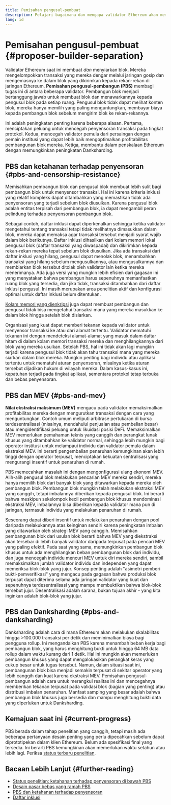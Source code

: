 ```yaml
---
title: Pemisahan pengusul-pembuat
description: Pelajari bagaimana dan mengapa validator Ethereum akan membagi tanggung jawab membangun blok dan menyiarkan blok mereka.
lang: id
---
```


# Pemisahan pengusul-pembuat \{#proposer-builder-separation}

Validator Ethereum saat ini membuat _dan_ menyiarkan blok. Mereka mengelompokkan transaksi yang mereka dengar melalui jaringan gosip dan mengemasnya ke dalam blok yang dikirimkan kepada rekan-rekan di jaringan Ethereum. **Pemisahan pengusul-pembangun (PBS)** membagi tugas ini di antara beberapa validator. Pembangun blok menjadi bertanggung jawab untuk membuat blok dan menawarkannya kepada pengusul blok pada setiap ruang. Pengusul blok tidak dapat melihat konten blok, mereka hanya memilih yang paling menguntungkan, membayar biaya kepada pembangun blok sebelum mengirim blok ke rekan-rekannya.

Ini adalah peningkatan penting karena beberapa alasan. Pertama, menciptakan peluang untuk mencegah penyensoran transaksi pada tingkat protokol. Kedua, mencegah validator pemula dari persaingan dengan pemain institusi yang dapat lebih baik mengoptimalkan profitabilitas pembangunan blok mereka. Ketiga, membantu dalam penskalaan Ethereum dengan memungkinkan peningkatan Danksharding.

## PBS dan ketahanan terhadap penyensoran \{#pbs-and-censorship-resistance}

Memisahkan pembangun blok dan pengusul blok membuat lebih sulit bagi pembangun blok untuk menyensor transaksi. Hal ini karena kriteria inklusi yang relatif kompleks dapat ditambahkan yang memastikan tidak ada penyensoran yang terjadi sebelum blok diusulkan. Karena pengusul blok adalah entitas terpisah dari pembangun blok, ia dapat mengambil peran pelindung terhadap penyensoran pembangun blok.

Sebagai contoh, daftar inklusi dapat diperkenalkan sehingga ketika validator mengetahui tentang transaksi tetapi tidak melihatnya dimasukkan dalam blok, mereka dapat memaksa agar transaksi tersebut menjadi syarat wajib dalam blok berikutnya. Daftar inklusi dihasilkan dari kolam memori lokal pengusul blok (daftar transaksi yang diwaspadai) dan dikirimkan kepada rekan-rekan mereka tepat sebelum blok diusulkan. Jika ada transaksi dari daftar inklusi yang hilang, pengusul dapat menolak blok, menambahkan transaksi yang hilang sebelum mengusulkannya, atau mengusulkannya dan membiarkan blok tersebut ditolak oleh validator lain ketika mereka menerimanya. Ada juga versi yang mungkin lebih efisien dari gagasan ini yang menyatakan bahwa pembangun harus sepenuhnya memanfaatkan ruang blok yang tersedia, dan jika tidak, transaksi ditambahkan dari daftar inklusi pengusul. Ini masih merupakan area penelitian aktif dan konfigurasi optimal untuk daftar inklusi belum ditentukan.

[Kolam memori yang dienkripsi](https://www.youtube.com/watch?v=fHDjgFcha0M&list=PLpktWkixc1gUqkyc1-iE6TT0RWQTBJELe&index=3) juga dapat membuat pembangun dan pengusul tidak bisa mengetahui transaksi mana yang mereka masukkan ke dalam blok hingga setelah blok disiarkan.

<ExpandableCard title="Jenis sensor apa yang dapat diatasi oleh PBS?" eventCategory="/roadmap/pbs" eventName="clicked what kinds of censorship does PBS solve?">

Organisasi yang kuat dapat memberi tekanan kepada validator untuk menyensor transaksi ke atau dari alamat tertentu. Validator mematuhi tekanan ini dengan mendeteksi alamat-alamat yang masuk dalam daftar hitam di dalam kolam memori transaksi mereka dan menghilangkannya dari blok yang mereka usulkan. Setelah PBS, hal ini tidak akan lagi mungkin terjadi karena pengusul blok tidak akan tahu transaksi mana yang mereka siarkan dalam blok mereka. Mungkin penting bagi individu atau aplikasi tertentu untuk mematuhi aturan penyensoran, misalnya ketika aturan tersebut dijadikan hukum di wilayah mereka. Dalam kasus-kasus ini, kepatuhan terjadi pada tingkat aplikasi, sementara protokol tetap terbuka dan bebas penyensoran.

</ExpandableCard>

## PBS dan MEV \{#pbs-and-mev}

**Nilai ekstraksi maksimum (MEV)** mengacu pada validator memaksimalkan profitabilitas mereka dengan mengurutkan transaksi dengan cara yang menguntungkan. Contoh umum meliputi arbitrase pertukaran di bursa terdesentralisasi (misalnya, mendahului penjualan atau pembelian besar) atau mengidentifikasi peluang untuk likuidasi posisi DeFi. Memaksimalkan MEV memerlukan pemahaman teknis yang canggih dan perangkat lunak khusus yang ditambahkan ke validator normal, sehingga lebih mungkin bagi operator institusi untuk melampaui individu dan validator pemula dalam ekstraksi MEV. Ini berarti pengembalian penaruhan kemungkinan akan lebih tinggi dengan operator terpusat, menciptakan kekuatan sentralisasi yang mengurangi insentif untuk penaruhan di rumah.

PBS memecahkan masalah ini dengan mengonfigurasi ulang ekonomi MEV. Alih-alih pengusul blok melakukan pencarian MEV mereka sendiri, mereka hanya memilih blok dari banyak blok yang ditawarkan kepada mereka oleh pembangun blok. Pembangun blok mungkin telah melakukan ekstraksi MEV yang canggih, tetapi imbalannya diberikan kepada pengusul blok. Ini berarti bahwa meskipun sekelompok kecil pembangun blok khusus mendominasi ekstraksi MEV, imbalannya bisa diberikan kepada validator mana pun di jaringan, termasuk individu yang melakukan penaruhan di rumah.

<ExpandableCard title="Mengapa pembangunan blok terpusat dianggap wajar?" eventCategory="/roadmap/pbs" eventName="clicked why is it OK to centralize block building?">

Seseorang dapat diberi insentif untuk melakukan penaruhan dengan pool daripada melakukannya atas keinginan sendiri karena peningkatan imbalan yang ditawarkan oleh strategi MEV yang canggih. Memisahkan pembangunan blok dari usulan blok berarti bahwa MEV yang diekstraksi akan tersebar di lebih banyak validator daripada terpusat pada pencari MEV yang paling efektif. Pada saat yang sama, memungkinkan pembangun blok khusus untuk ada menghilangkan beban pembangunan blok dari individu, dan juga mencegah individu mencuri MEV untuk diri mereka sendiri, sambil memaksimalkan jumlah validator individu dan independen yang dapat memeriksa blok-blok yang jujur. Konsep penting adalah "asimetri pemberi bukti-pemverifikasi" yang mengacu pada gagasan bahwa produksi blok terpusat dapat diterima selama ada jaringan validator yang kuat dan sepenuhnya terdesentralisasi yang mampu membuktikan bahwa blok-blok tersebut jujur. Desentralisasi adalah sarana, bukan tujuan akhir - yang kita inginkan adalah blok-blok yang jujur.
</ExpandableCard>

## PBS dan Danksharding \{#pbs-and-danksharding}

Danksharding adalah cara di mana Ethereum akan melakukan skalabilitas hingga >100.000 transaksi per detik dan meminimalkan biaya bagi pengguna rollup. Ini mengandalkan PBS karena menambah beban kerja bagi pembangun blok, yang harus menghitung bukti untuk hingga 64 MB data rollup dalam waktu kurang dari 1 detik. Hal ini mungkin akan memerlukan pembangun khusus yang dapat mengalokasikan perangkat keras yang cukup besar untuk tugas tersebut. Namun, dalam situasi saat ini, pembangunan blok bisa menjadi semakin terpusat di sekitar operator yang lebih canggih dan kuat karena ekstraksi MEV. Pemisahan pengusul-pembangun adalah cara untuk merangkul realitas ini dan mencegahnya memberikan tekanan terpusat pada validasi blok (bagian yang penting) atau distribusi imbalan penaruhan. Manfaat samping yang besar adalah bahwa pembangun blok khusus juga bersedia dan mampu menghitung bukti data yang diperlukan untuk Danksharding.

## Kemajuan saat ini \{#current-progress}

PBS berada dalam tahap penelitian yang canggih, tetapi masih ada beberapa pertanyaan desain penting yang perlu dipecahkan sebelum dapat diprototipekan dalam klien Ethereum. Belum ada spesifikasi final yang tersedia. Ini berarti PBS kemungkinan akan memerlukan waktu setahun atau lebih lagi. Periksa [status terbaru penelitian](https://notes.ethereum.org/@vbuterin/pbs_censorship_resistance).

## Bacaan Lebih Lanjut \{#further-reading}

- [Status penelitian: ketahanan terhadap penyensoran di bawah PBS](https://notes.ethereum.org/@vbuterin/pbs_censorship_resistance)
- [Desain pasar bebas yang ramah PBS](https://ethresear.ch/t/proposer-block-builder-separation-friendly-fee-market-designs/9725)
- [PBS dan ketahanan terhadap penyensoran](https://notes.ethereum.org/@fradamt/H1TsYRfJc#Secondary-auctions)
- [Daftar inklusi](https://notes.ethereum.org/@fradamt/H1ZqdtrBF)
